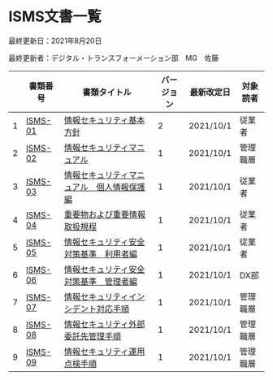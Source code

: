 # ISMS文書一覧

最終更新日：2021年8月20日

最終更新者：デジタル・トランスフォーメーション部　MG　佐藤

|      | 書類番号 | 書類タイトル                               | バージョン | 最新改定日 | 対象読者 |
| ---- | -------- | ------------------------------------------ | ---------- | ---------- | -------- |
| 1    | [ISMS-01](./ISMS-01_情報セキュリティ基本方針.html)  | [情報セキュリティ基本方針](./ISMS-01_情報セキュリティ基本方針.html)                   | 2          | 2021/10/1  | 従業者   |
| 2    | [ISMS-02](./ISMS-02_情報セキュリティマニュアル.html)  | [情報セキュリティマニュアル](./ISMS-02_情報セキュリティマニュアル.html)                 | 1          | 2021/10/1  | 管理職層 |
| 3    | [ISMS-03](./ISMS-03_情報セキュリティマニュアル_個人情報保護編.html)  | [情報セキュリティマニュアル　個人情報保護編](./ISMS-03_情報セキュリティマニュアル_個人情報保護編.html) | 1          | 2021/10/1  | 従業者   |
| 4    | [ISMS-04](./ISMS-04_重要物および重要情報取扱規程.html)  | [重要物および重要情報取扱規程](./ISMS-04_重要物および重要情報取扱規程.html)               | 1          | 2021/10/1  | 従業者   |
| 5    | [ISMS-05](./ISMS-05_情報セキュリティ安全対策基準_利用者編.html)  | [情報セキュリティ安全対策基準　利用者編](./ISMS-05_情報セキュリティ安全対策基準_利用者編.html)     | 1          | 2021/10/1  | 従業者   |
| 6    | [ISMS-06](./ISMS-06_情報セキュリティ安全対策基準_管理者編)  | [情報セキュリティ安全対策基準　管理者編](./ISMS-06_情報セキュリティ安全対策基準_管理者編)     | 1          | 2021/10/1  | DX部     |
| 7    | [ISMS-07](./ISMS-07_情報セキュリティインシデント対応手順.html)  | [情報セキュリティインシデント対応手順](./ISMS-07_情報セキュリティインシデント対応手順.html)       | 1          | 2021/10/1  | 管理職層 |
| 8    | [ISMS-08](./ISMS-08_情報セキュリティ外部委託先管理手順.html)  | [情報セキュリティ外部委託先管理手順](./ISMS-08_情報セキュリティ外部委託先管理手順.html)         | 1          | 2021/10/1  | 管理職層 |
| 9    | [ISMS-09](./ISMS09_情報セキュリティ運用点検手順.html)  | [情報セキュリティ運用点検手順](./ISMS09_情報セキュリティ運用点検手順.html)               | 1          | 2021/10/1  | 管理職層 |